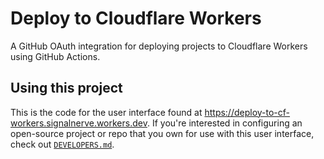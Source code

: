 # Deploy to Cloudflare Workers

A GitHub OAuth integration for deploying projects to Cloudflare Workers using GitHub Actions. 

## Using this project

This is the code for the user interface found at https://deploy-to-cf-workers.signalnerve.workers.dev. If you're interested in configuring an open-source project or repo that you own for use with this user interface, check out [`DEVELOPERS.md`](https://github.com/signalnerve/deploy-to-cf-workers/blob/master/DEVELOPERS.md).
